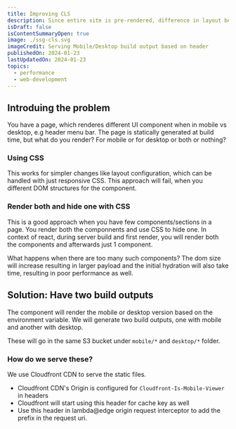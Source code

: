 ```yaml
---
title: Improving CLS
description: Since entire site is pre-rendered, difference in layout between mobile/desktop causes higher CLS.
isDraft: false
isContentSummaryOpen: true
image: ./ssg-cls.svg
imageCredit: Serving Mobile/Desktop build output based on header
publishedOn: 2024-01-23
lastUpdatedOn: 2024-01-23
topics:
  - performance
  - web-development
---
```


## Introduing the problem

You have a page, which renderes different UI component when in mobile vs desktop, e.g header menu bar.
The page is statically generated at build time, but what do you render? For mobile or for desktop or both or nothing?

### Using CSS

This works for simpler changes like layout configuration, which can be handled with just responsive CSS.
This approach will fail, when you different DOM structures for the component.

### Render both and hide one with CSS

This is a good approach when you have few components/sections in a page. You render both the componnents and use CSS to hide one. In context of react, during server build and first render, you will render both the components and afterwards just 1 component.

What happens when there are too many such components? The dom size will increase resulting in larger payload and the initial hydration will also take time, resulting in poor performance as well.

## Solution: Have two build outputs

The component will render the mobile or desktop version based on the environment variable.
We will generate two build outputs, one with mobile and another with desktop.

These will go in the same S3 bucket under `mobile/*` and `desktop/*` folder.

### How do we serve these?

We use Cloudfront CDN to serve the static files.

- Cloudfront CDN's Origin is configured for `Cloudfront-Is-Mobile-Viewer` in headers
- Cloudfront will start using this header for cache key as well
- Use this header in lambda@edge origin request interceptor to add the prefix in the request uri.
